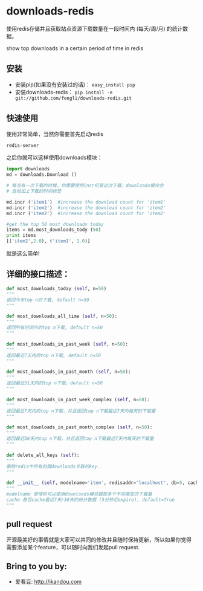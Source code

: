 downloads-redis
===============

使用redis存储并且获取站点资源下载数量在一段时间内 (每天/周/月) 的统计数据。

show top downloads in a certain period of time in redis

安装
--------
* 安装pip(如果没有安装过的话)： `easy_install pip`
* 安装downloads-redis： `pip install -e git://github.com/fengli/downloads-redis.git` 

快速使用
--------

使用非常简单，当然你需要首先启动redis
```bash
redis-server
```

之后你就可以这样使用downloads模块：

```python
import downloads
md = downloads.Download ()

# 每当有一次下载的时候，你需要使用incr纪录这次下载。downloads模块会
# 自动加上下载的时间标签

md.incr ('item1')  #increase the download count for 'item1'
md.incr ('item2')  #increase the download count for 'item2'
md.incr ('item2')  #increase the download count for 'item2'

#get the top 50 most downloads today
items = md.most_downloads_tody (50)
print items
[('item2',2.0), ('item1', 1.0)]
```
就是这么简单!


详细的接口描述：
------------

```python
def most_downloads_today (self, n=50)
"""
返回今天top n的下载, default n=50
"""

def most_downloads_all_time (self, n=50):
"""
返回所有时间内的top n下载, default n=50
"""

def most_downloads_in_past_week (self, n=50):
"""
返回最近7天内的top n下载, default n=50
"""

def most_downloads_in_past_month (self, n=50):
"""
返回最近31天内的top n下载，default n=50
"""

def most_downloads_in_past_week_complex (self, n=50):
"""
返回最近7天内的top n下载，并且返回top n下载最近7天内每天的下载量
"""

def most_downloads_in_past_month_complex (self, n=50):
"""
返回最近30天内top n下载，并且返回top n下载最近7天内每天的下载量
"""

def delete_all_keys (self):
"""
删除redis中所有的跟downloads关联的key.
"""

def __init__ (self, modelname='item', redisaddr="localhost", db=5, cache=True):
"""
modelname 使得你可以使用downloads模块跟踪多个不同类型的下载量
cache 是否cache最近7天/30天的统计数据 (5分钟后expire), default=True
"""

```

pull request
-----------------
开源最美好的事情就是大家可以共同的修改并且随时保持更新，所以如果你觉得
需要添加某个feature，可以随时向我们发起pull request.

Bring to you by:
--------------------

* 爱看豆: http://ikandou.com
